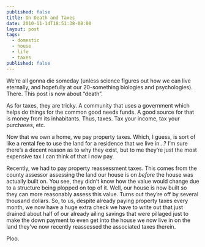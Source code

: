 ```yaml
---
published: false
title: On Death and Taxes
date: 2010-11-14T18:51:38-08:00
layout: post
tags:
  - domestic
  - house
  - life
  - taxes
published: false
---
```

We&#8217;re all gonna die someday (unless science figures out how we can live eternally, and hopefully at our 20-something biologies and psychologies). There. This post is now about &#8220;death&#8221;.

<!--more-->

As for taxes, they are tricky. A community that uses a government which helps do things for the common good needs funds. A good source for that is money from its inhabitants. Thus, taxes. Tax your income, tax your purchases, etc.

Now that we own a home, we pay property taxes. Which, I guess, is sort of like a rental fee to use the land for a residence that we live in&#8230;? I&#8217;m sure there&#8217;s a decent reason as to why they exist, but to me they&#8217;re just the most expensive tax I can think of that I now pay.

Recently, we had to pay property reassessment taxes. This comes from the county assessor assessing the land our house is on _before_ the house was actually built on. You see, they didn&#8217;t know how the value would change due to a structure being plopped on top of it. Well, our house is now built so they can more reasonably assess this value. Turns out they&#8217;re off by several thousand dollars. So, to us, despite already paying property taxes every month, we now have a huge extra check we have to write out that just drained about half of our already ailing savings that were pillaged just to make the down payment to even get into the house we now live in on the land they&#8217;ve now recently reassessed the associated taxes therein.

Ploo.
